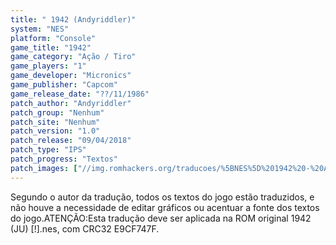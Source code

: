 ```yaml
---
title: " 1942 (Andyriddler)"
system: "NES"
platform: "Console"
game_title: "1942"
game_category: "Ação / Tiro"
game_players: "1"
game_developer: "Micronics"
game_publisher: "Capcom"
game_release_date: "??/11/1986"
patch_author: "Andyriddler"
patch_group: "Nenhum"
patch_site: "Nenhum"
patch_version: "1.0"
patch_release: "09/04/2018"
patch_type: "IPS"
patch_progress: "Textos"
patch_images: ["//img.romhackers.org/traducoes/%5BNES%5D%201942%20-%20Andyriddler%20-%201.png","//img.romhackers.org/traducoes/%5BNES%5D%201942%20-%20Andyriddler%20-%202.png","//img.romhackers.org/traducoes/%5BNES%5D%201942%20-%20Andyriddler%20-%203.png"]
---
```

Segundo o autor da tradução, todos os textos do jogo estão traduzidos, e não houve a necessidade de editar gráficos ou acentuar a fonte dos textos do jogo.ATENÇÃO:Esta tradução deve ser aplicada na ROM original 1942 (JU) [!].nes, com CRC32 E9CF747F.
